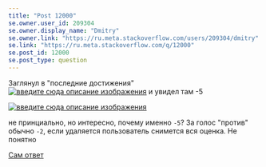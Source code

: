 ```yaml
---
title: "Post 12000"
se.owner.user_id: 209304
se.owner.display_name: "Dmitry"
se.owner.link: "https://ru.meta.stackoverflow.com/users/209304/dmitry"
se.link: "https://ru.meta.stackoverflow.com/q/12000"
se.post_id: 12000
se.post_type: question
---
```

<p>Заглянул в &quot;последние достижения&quot; <a href="https://i.stack.imgur.com/JcThf.png" rel="nofollow noreferrer"><img src="https://i.stack.imgur.com/JcThf.png" alt="введите сюда описание изображения" /></a> и увидел там -5</p>
<p><a href="https://i.stack.imgur.com/F7FLp.png" rel="nofollow noreferrer"><img src="https://i.stack.imgur.com/F7FLp.png" alt="введите сюда описание изображения" /></a></p>
<p>не принциально, но интересно, почему именно <code>-5</code>? За голос &quot;против&quot; обычно <code>-2</code>, если удаляется пользователь снимется вся оценка. Не понятно</p>
<p><a href="https://ru.stackoverflow.com/a/1410147/209304">Сам ответ</a></p>
